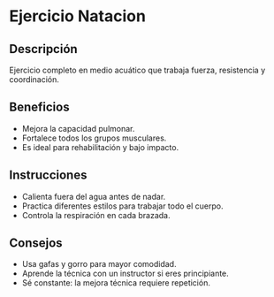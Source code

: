 # Ejercicio Natacion

## Descripción
Ejercicio completo en medio acuático que trabaja fuerza, resistencia y coordinación.

## Beneficios
- Mejora la capacidad pulmonar.
- Fortalece todos los grupos musculares.
- Es ideal para rehabilitación y bajo impacto.

## Instrucciones
- Calienta fuera del agua antes de nadar.
- Practica diferentes estilos para trabajar todo el cuerpo.
- Controla la respiración en cada brazada.

## Consejos
- Usa gafas y gorro para mayor comodidad.
- Aprende la técnica con un instructor si eres principiante.
- Sé constante: la mejora técnica requiere repetición.